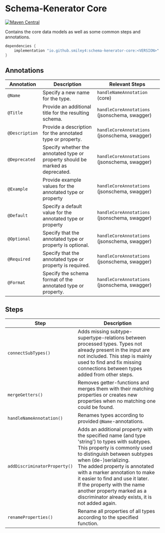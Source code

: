 # Schema-Kenerator Core

[![Maven Central](https://maven-badges.herokuapp.com/maven-central/io.github.smiley4/schema-kenerator-core/badge.svg)](https://maven-badges.herokuapp.com/maven-central/io.github.smiley4/schema-kenerator-core)

Contains the core data models as well as some common steps and annotations.

```kotlin
dependencies {
    implementation "io.github.smiley4:schema-kenerator-core:<VERSION>"
}
```

## Annotations

| Annotation     | Description                                                                    | Relevant Steps                                |
|----------------|--------------------------------------------------------------------------------|-----------------------------------------------|
| `@Name`        | Specify a new name for the type.                                               | `handleNameAnnotation` (core)                 |
| `@Title`       | Provide an additional title for the resulting schema.                          | `handleCoreAnnotations` (jsonschema, swagger) |
| `@Description` | Provide a description for the annotated type or property.                      | `handleCoreAnnotations` (jsonschema, swagger) |
| `@Deprecated`  | Specify whether the annotated type or property should be marked as deprecated. | `handleCoreAnnotations` (jsonschema, swagger) |
| `@Example`     | Provide example values for the annotated type or property                      | `handleCoreAnnotations` (jsonschema, swagger) |
| `@Default`     | Specify a default value for the annotated type or property                     | `handleCoreAnnotations` (jsonschema, swagger) |
| `@Optional`    | Specify that the annotated type or property is optional.                       | `handleCoreAnnotations` (jsonschema, swagger) |
| `@Required`    | Specify that the annotated type or property is required.                       | `handleCoreAnnotations` (jsonschema, swagger) |
| `@Format`      | Specify the schema format of the annotated type or property.                   | `handleCoreAnnotations` (jsonschema, swagger) |

## Steps

| Step                         | Description                                                                                                                                                                                                                                                                                                                                                                                                        |
|------------------------------|--------------------------------------------------------------------------------------------------------------------------------------------------------------------------------------------------------------------------------------------------------------------------------------------------------------------------------------------------------------------------------------------------------------------|
| `connectSubTypes()`          | Adds missing subtype-supertype-relations between processed types. Types not already present in the input are not included. This step is mainly used to find and fix missing connections between types added from other steps.                                                                                                                                                                                      |
| `mergeGetters()`             | Removes getter-functions and merges them with their matching properties or creates new properties when no matching one could be found.                                                                                                                                                                                                                                                                             |
| `handleNameAnnotation()`     | Renames types according to provided `@Name`-annotations.                                                                                                                                                                                                                                                                                                                                                           |
| `addDiscriminatorProperty()` | Adds an additional property with the specified name (and type 'string') to types with subtypes. This property is commonly used to distinguish between subtypes when (de-)serializing.<br/>The added property is annotated with a marker annotation to make it easier to find and use it later.<br/>If the property with the name another property marked as a discriminator already exists, it is not added again. |
| `renameProperties()`         | Rename all properties of all types according to the specified function.                                                                                                                                                                                                                                                                                                                                            |
